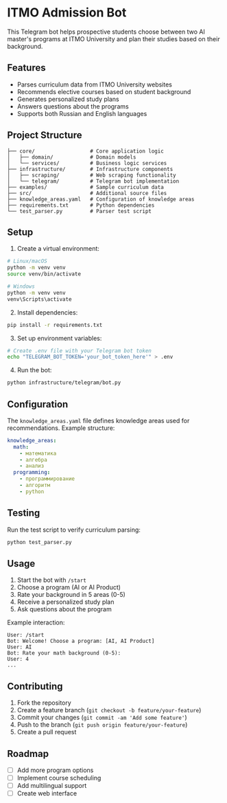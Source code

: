 # ITMO Admission Bot

This Telegram bot helps prospective students choose between two AI master's programs at ITMO University and plan their studies based on their background.

## Features
- Parses curriculum data from ITMO University websites
- Recommends elective courses based on student background
- Generates personalized study plans
- Answers questions about the programs
- Supports both Russian and English languages

## Project Structure
```
├── core/                  # Core application logic
│   ├── domain/            # Domain models
│   └── services/          # Business logic services
├── infrastructure/        # Infrastructure components
│   ├── scraping/          # Web scraping functionality
│   └── telegram/          # Telegram bot implementation
├── examples/              # Sample curriculum data
├── src/                   # Additional source files
├── knowledge_areas.yaml   # Configuration of knowledge areas
├── requirements.txt       # Python dependencies
└── test_parser.py         # Parser test script
```

## Setup
1. Create a virtual environment:
```bash
# Linux/macOS
python -m venv venv
source venv/bin/activate

# Windows
python -m venv venv
venv\Scripts\activate
```

2. Install dependencies:
```bash
pip install -r requirements.txt
```

3. Set up environment variables:
```bash
# Create .env file with your Telegram bot token
echo "TELEGRAM_BOT_TOKEN='your_bot_token_here'" > .env
```

4. Run the bot:
```bash
python infrastructure/telegram/bot.py
```

## Configuration
The `knowledge_areas.yaml` file defines knowledge areas used for recommendations. Example structure:
```yaml
knowledge_areas:
  math:
    - математика
    - алгебра
    - анализ
  programming:
    - программирование
    - алгоритм
    - python
```

## Testing
Run the test script to verify curriculum parsing:
```bash
python test_parser.py
```

## Usage
1. Start the bot with `/start`
2. Choose a program (AI or AI Product)
3. Rate your background in 5 areas (0-5)
4. Receive a personalized study plan
5. Ask questions about the program

Example interaction:
```
User: /start
Bot: Welcome! Choose a program: [AI, AI Product]
User: AI
Bot: Rate your math background (0-5): 
User: 4
...
```

## Contributing
1. Fork the repository
2. Create a feature branch (`git checkout -b feature/your-feature`)
3. Commit your changes (`git commit -am 'Add some feature'`)
4. Push to the branch (`git push origin feature/your-feature`)
5. Create a pull request

## Roadmap
- [ ] Add more program options
- [ ] Implement course scheduling
- [ ] Add multilingual support
- [ ] Create web interface